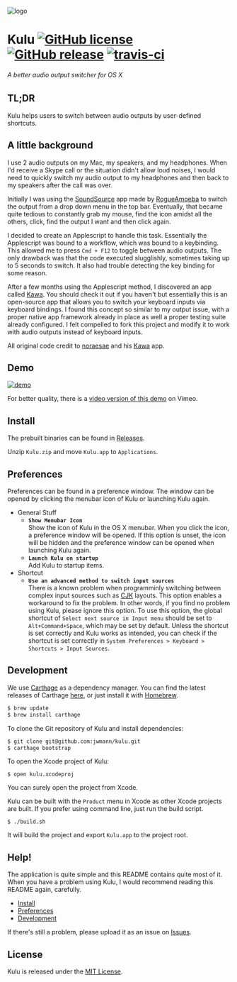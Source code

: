![logo](resource/png/logo.png)

# Kulu [![GitHub license](https://img.shields.io/badge/license-MIT-lightgrey.svg)](https://raw.githubusercontent.com/jwmann/kulu/master/LICENSE) [![GitHub release](https://img.shields.io/github/release/jwmann/kulu.svg)](https://github.com/jwmann/kulu/releases) [![travis-ci](https://travis-ci.org/jwmann/kulu.svg)](https://travis-ci.org/jwmann/kulu)

###### A better audio output switcher for OS X

## TL;DR
Kulu helps users to switch between audio outputs by user-defined shortcuts.

## A little background

I use 2 audio outputs on my Mac, my speakers, and my headphones. When
I'd receive a Skype call or the situation didn't allow loud noises, I
would need to quickly switch my audio output to my headphones and then back
to my speakers after the call was over.

Initially I was using the [SoundSource](https://rogueamoeba.com/legacy/) app made by [RogueAmoeba](https://rogueamoeba.com/)
to switch the output from a drop down menu in the top bar.
Eventually, that became quite tedious to constantly grab my mouse, find the icon amidst all the others, click, find the output I want and then click again.

I decided to create an Applescript to handle this task. Essentially the Applescript was bound to a workflow, which was bound to a keybinding.
This allowed me to press `Cmd + F12` to toggle between audio outputs. The only drawback was that the code executed slugglishly, sometimes taking up to 5 seconds to switch.
It also had trouble detecting the key binding for some reason.

After a few months using the Applescript method, I discovered an app called [Kawa](https://github.com/noraesae/kawa). 
You should check it out if you haven't but essentially this is an open-source app that allows you to switch your keyboard inputs via keyboard bindings.
I found this concept so similar to my output issue, with a proper native app framework already in place as well a proper testing suite already configured. I felt compelled to fork this project and modify it to work with audio outputs instead of keyboard inputs.

All original code credit to [noraesae](https://github.com/noraesae) and his [Kawa](https://github.com/noraesae/kawa) app.

## Demo

[![demo](https://cloud.githubusercontent.com/assets/1013641/9109734/d73505e4-3c72-11e5-9c71-49cdf4a484da.gif)](http://vimeo.com/135542587)

For better quality, there is a
[video version of this demo](http://vimeo.com/135542587) on Vimeo.

## Install

The prebuilt binaries can be found in [Releases](https://github.com/jwmann/kulu/releases).

Unzip `Kulu.zip` and move `Kulu.app` to `Applications`.

## Preferences

Preferences can be found in a preference window. The window can be opened by
clicking the menubar icon of Kulu or launching Kulu again.

* General Stuff
  * **`Show Menubar Icon`**  
    Show the icon of Kulu in the OS X menubar. When you click the icon, a
    preference window will be opened. If this option is unset, the icon will be
    hidden and the preference window can be opened when launching Kulu again.
  * **`Launch Kulu on startup`**  
    Add Kulu to startup items.
* Shortcut
  * **`Use an advanced method to switch input sources`**  
    There is a known problem when programminly switching between complex input
    sources such as [CJK](https://en.wikipedia.org/wiki/CJK_characters)
    layouts. This option enables a workaround to fix the problem. In other words,
    if you find no problem using Kulu, please ignore this option. To use this
    option, the global shortcut of `Select next source in Input menu` should be
    set to `Alt+Command+Space`, which may be set by default. Unless the
    shortcut is set correctly and Kulu works as intended, you can check if the
    shortcut is set correctly in `System Preferences > Keyboard > Shortcuts >
    Input Sources`.

## Development

We use [Carthage](https://github.com/Carthage/Carthage) as a dependency manager.
You can find the latest releases of Carthage [here](https://github.com/Carthage/Carthage/releases),
or just install it with [Homebrew](http://brew.sh).

```bash
$ brew update
$ brew install carthage
```

To clone the Git repository of Kulu and install dependencies:

```bash
$ git clone git@github.com:jwmann/kulu.git
$ carthage bootstrap
```

To open the Xcode project of Kulu:

```
$ open kulu.xcodeproj
```

You can surely open the project from Xcode.

Kulu can be built with the `Product` menu in Xcode as other Xcode projects
are built. If you prefer using command line, just run the build script.

```
$ ./build.sh
```

It will build the project and export `Kulu.app` to the project root.

## Help!

The application is quite simple and this README contains quite most of it. When
you have a problem using Kulu, I would recommend reading this README again,
carefully.

* [Install](#install)
* [Preferences](#preferences)
* [Development](#development)

If there's still a problem, please upload it as an issue on
[Issues](https://github.com/jwmann/kulu/issues).

## License

Kulu is released under the [MIT License](LICENSE).
